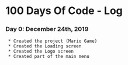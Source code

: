 # 100 Days Of Code - Log

### Day 0: December 24th, 2019
     * Created the project (Mario Game)
     * Created the Loading screen
     * Created the Logo screen
     * Created part of the main menu
